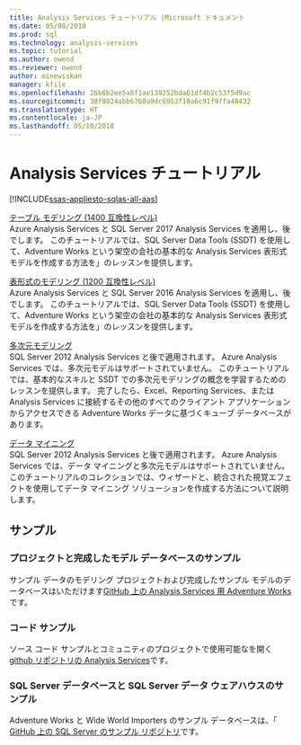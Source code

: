 ```yaml
---
title: Analysis Services チュートリアル |Microsoft ドキュメント
ms.date: 05/08/2018
ms.prod: sql
ms.technology: analysis-services
ms.topic: tutorial
ms.author: owend
ms.reviewer: owend
author: minewiskan
manager: kfile
ms.openlocfilehash: 26b6b2ee5a8f1ae139252bda61df4b2c53f5d9ac
ms.sourcegitcommit: 38f8824abb6760a9dc6953f10a6c91f97fa48432
ms.translationtype: HT
ms.contentlocale: ja-JP
ms.lasthandoff: 05/10/2018
---
```

# <a name="analysis-services-tutorials"></a>Analysis Services チュートリアル
[!INCLUDE[ssas-appliesto-sqlas-all-aas](../includes/ssas-appliesto-sqlas-all-aas.md)]

[テーブル モデリング (1400 互換性レベル)](tutorial-tabular-1400/as-adventure-works-tutorial.md)   
Azure Analysis Services と SQL Server 2017 Analysis Services を適用し、後でします。 このチュートリアルでは、SQL Server Data Tools (SSDT) を使用して、Adventure Works という架空の会社の基本的な Analysis Services 表形式モデルを作成する方法を」のレッスンを提供します。 

[表形式のモデリング (1200 互換性レベル)](../analysis-services/tabular-modeling-adventure-works-tutorial.md)  
Azure Analysis Services と SQL Server 2016 Analysis Services を適用し、後でします。 このチュートリアルでは、SQL Server Data Tools (SSDT) を使用して、Adventure Works という架空の会社の基本的な Analysis Services 表形式モデルを作成する方法を」のレッスンを提供します。  
  
[多次元モデリング](../analysis-services/multidimensional-modeling-adventure-works-tutorial.md)  
SQL Server 2012 Analysis Services と後で適用されます。 Azure Analysis Services では、多次元モデルはサポートされていません。 このチュートリアルでは、基本的なスキルと SSDT での多次元モデリングの概念を学習するためのレッスンを提供します。 完了したら、Excel、Reporting Services、または Analysis Services に接続するその他のすべてのクライアント アプリケーションからアクセスできる Adventure Works データに基づくキューブ データベースがあります。  
  
[データ マイニング](../analysis-services/data-mining-tutorials-analysis-services.md)  
SQL Server 2012 Analysis Services と後で適用されます。 Azure Analysis Services では、データ マイニングと多次元モデルはサポートされていません。 このチュートリアルのコレクションでは、ウィザードと、統合された視覚エフェクトを使用してデータ マイニング ソリューションを作成する方法について説明します。  
  
  
## <a name="samples"></a>サンプル 
### <a name="project-and-completed-model-database-samples"></a>プロジェクトと完成したモデル データベースのサンプル
サンプル データのモデリング プロジェクトおよび完成したサンプル モデルのデータベースはいただけます[GitHub 上の Analysis Services 用 Adventure Works](https://github.com/Microsoft/sql-server-samples/releases/tag/adventureworks-analysis-services)です。

### <a name="code-samples"></a>コード サンプル
ソース コード サンプルとコミュニティのプロジェクトで使用可能なを開く[github リポジトリの Analysis Services](https://github.com/Microsoft/Analysis-Services)です。

### <a name="sql-server-database-and-sql-server-data-warehouse-samples"></a>SQL Server データベースと SQL Server データ ウェアハウスのサンプル  
Adventure Works と Wide World Importers のサンプル データベースは、「 [GitHub 上の SQL Server のサンプル リポジトリ](https://github.com/Microsoft/sql-server-samples)です。
  
  
  
